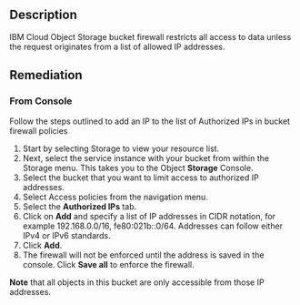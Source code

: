## Description

IBM Cloud Object Storage bucket firewall restricts all access to data unless the request
originates from a list of allowed IP addresses.

## Remediation

### From Console

Follow the steps outlined to add an IP to the list of Authorized IPs in bucket firewall
policies

1. Start by selecting Storage to view your resource list.
2. Next, select the service instance with your bucket from within the Storage menu. This takes you to the Object **Storage** Console.
3. Select the bucket that you want to limit access to authorized IP addresses.
4. Select Access policies from the navigation menu.
5. Select the **Authorized IPs** tab.
6. Click on **Add** and specify a list of IP addresses in CIDR notation, for example 192.168.0.0/16, fe80:021b::0/64. Addresses can follow either IPv4 or IPv6 standards.
7. Click **Add**.
8. The firewall will not be enforced until the address is saved in the console. Click **Save all** to enforce the firewall.

**Note** that all objects in this bucket are only accessible from those IP addresses.